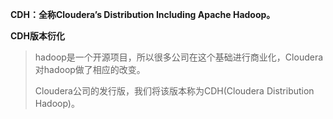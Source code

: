 **CDH：全称Cloudera’s Distribution Including Apache Hadoop。**

**CDH版本衍化**

> hadoop是一个开源项目，所以很多公司在这个基础进行商业化，Cloudera对hadoop做了相应的改变。
>
> Cloudera公司的发行版，我们将该版本称为CDH(Cloudera Distribution Hadoop)。